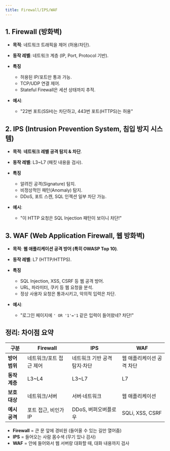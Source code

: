 ```yaml
---
title: Firewall/IPS/WAF
---
```

## 1. **Firewall (방화벽)**

* **목적**: 네트워크 트래픽을 제어 (허용/차단).
* **동작 레벨**: 네트워크 계층 (IP, Port, Protocol 기반).
* **특징**

  * 허용된 IP/포트만 통과 가능.
  * TCP/UDP 연결 제어.
  * Stateful Firewall은 세션 상태까지 추적.
* **예시**:

  * "22번 포트(SSH)는 차단하고, 443번 포트(HTTPS)는 허용"


## 2. **IPS (Intrusion Prevention System, 침입 방지 시스템)**

* **목적**: **네트워크 레벨 공격 탐지 & 차단**.
* **동작 레벨**: L3\~L7 (패킷 내용을 검사).
* **특징**

  * 알려진 공격(Signature) 탐지.
  * 비정상적인 패턴(Anomaly) 탐지.
  * DDoS, 포트 스캔, SQL 인젝션 일부 차단 가능.
* **예시**:

  * "이 HTTP 요청은 SQL Injection 패턴이 보이니 차단!"


## 3. **WAF (Web Application Firewall, 웹 방화벽)**

* **목적**: **웹 애플리케이션 공격 방어 (특히 OWASP Top 10)**.
* **동작 레벨**: L7 (HTTP/HTTPS).
* **특징**

  * SQL Injection, XSS, CSRF 등 웹 공격 방어.
  * URL, 파라미터, 쿠키 등 웹 요청을 분석.
  * 정상 사용자 요청은 통과시키고, 악의적 입력은 차단.
* **예시**:

  * "로그인 페이지에 `' OR '1'='1` 같은 입력이 들어왔네? 차단!"

## 정리: 차이점 요약

| 구분        | Firewall      | IPS              | WAF             |
| --------- | ------------- | ---------------- | --------------- |
| **방어 범위** | 네트워크/포트 접근 제어 | 네트워크 기반 공격 탐지·차단 | 웹 애플리케이션 공격 차단  |
| **동작 계층** | L3\~L4        | L3\~L7           | L7              |
| **보호 대상** | 네트워크/서버       | 서버·네트워크          | 웹 애플리케이션        |
| **예시 공격** | 포트 접근, 비인가 IP | DDoS, 버퍼오버플로우    | SQLi, XSS, CSRF |


* **Firewall** = 큰 문 앞에 경비원 (들어올 수 있는 길만 열어줌)
* **IPS** = 들어오는 사람 몸수색 (무기 있나 검사)
* **WAF** = 안에 들어와서 웹 서버랑 대화할 때, 대화 내용까지 검사